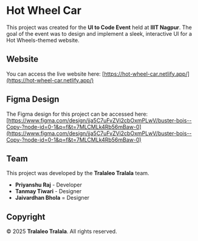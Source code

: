 # Hot Wheel Car

This project was created for the **UI to Code Event** held at **IIIT Nagpur**. The goal of the event was to design and implement a sleek, interactive UI for a Hot Wheels-themed website.

## Website

You can access the live website here: [https://hot-wheel-car.netlify.app/](https://hot-wheel-car.netlify.app/)

## Figma Design

The Figma design for this project can be accessed here: [https://www.figma.com/design/jja5C7uFvZVi2cbOxmPLwV/buster-bois--Copy-?node-id=0-1&p=f&t=7MLCMLk4Rb56mBaw-0](https://www.figma.com/design/jja5C7uFvZVi2cbOxmPLwV/buster-bois--Copy-?node-id=0-1&p=f&t=7MLCMLk4Rb56mBaw-0)

## Team

This project was developed by the **Tralaleo Tralala** team.

- **Priyanshu Raj** - Developer
- **Tanmay Tiwari** - Designer
- **Jaivardhan Bhola** = Designer

## Copyright

© 2025 **Tralaleo Tralala**. All rights reserved.
